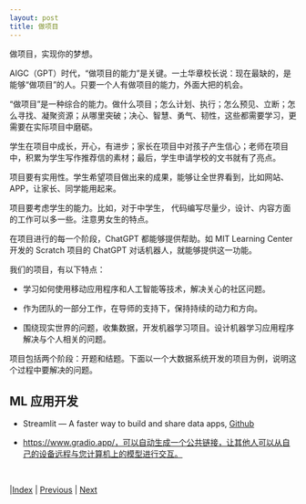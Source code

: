```yaml
---
layout: post
title: 做项目
---
```


做项目，实现你的梦想。

AIGC（GPT）时代，“做项目的能力”是关键。一土华章校长说：现在最缺的，是能够“做项目”的人。只要一个人有做项目的能力，外面大把的机会。

“做项目”是一种综合的能力。做什么项目；怎么计划、执行；怎么预见、立断；怎么寻找、凝聚资源；从哪里突破；决心、智慧、勇气、韧性，这些都需要学习，更需要在实际项目中磨砺。

学生在项目中成长，开心，有进步；家长在项目中对孩子产生信心；老师在项目中，积累为学生写作推荐信的素材；最后，学生申请学校的文书就有了亮点。

项目要有实用性。学生希望项目做出来的成果，能够让全世界看到，比如网站、APP，让家长、同学能用起来。

项目要考虑学生的能力。比如，对于中学生， 代码编写尽量少，设计、内容方面的工作可以多一些。注意男女生的特点。

在项目进行的每一个阶段，ChatGPT 都能够提供帮助。如 MIT Learning Center 开发的 Scratch 项目的 ChatGPT 对话机器人，就能够提供这一功能。

我们的项目，有以下特点：

- 学习如何使用移动应用程序和人工智能等技术，解决关心的社区问题。

- 作为团队的一部分工作，在导师的支持下，保持持续的动力和方向。

- 围绕现实世界的问题，收集数据，开发机器学习项目。设计机器学习应用程序解决与个人相关的问题。

项目包括两个阶段：开题和结题。下面以一个大数据系统开发的项目为例，说明这个过程中要解决的问题。

## ML 应用开发

- Streamlit — A faster way to build and share data apps, [Github](https://github.com/streamlit/streamlit) 

- https://www.gradio.app/，可以自动生成一个公共链接，让其他人可以从自己的设备远程与您计算机上的模型进行交互。

<br/>

|[Index](./) | [Previous](31-tools) | [Next](53-bigdata-project)
